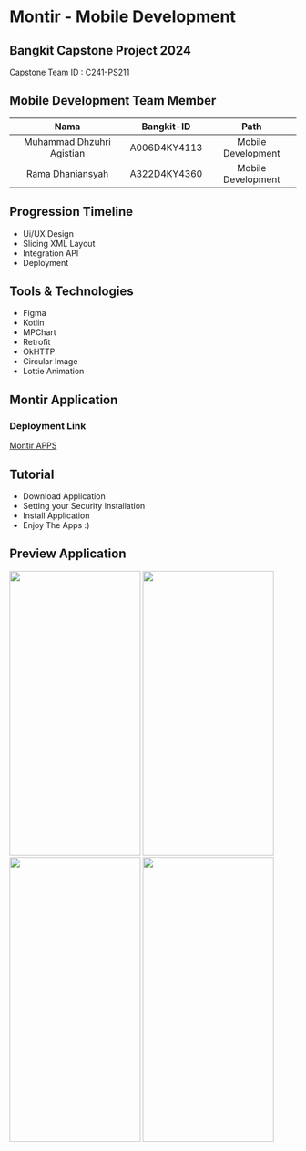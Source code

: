   # Montir - Mobile Development

## Bangkit Capstone Project 2024
Capstone Team ID : C241-PS211

## Mobile Development Team Member

|            Nama             |  Bangkit-ID  |          Path        |
| :-------------------------: |  :--------:  | :------------------: |
|  Muhammad Dhzuhri Agistian  | A006D4KY4113 |  Mobile Development  |
|  Rama Dhaniansyah           | A322D4KY4360 |  Mobile Development  |

## Progression Timeline
* Ui/UX Design
* Slicing XML Layout
* Integration API
* Deployment

## Tools & Technologies
* Figma
* Kotlin
* MPChart
* Retrofit
* OkHTTP
* Circular Image
* Lottie Animation

## Montir Application 
### Deployment Link
[Montir APPS](https://drive.google.com/file/d/16FjyEpTPUGTNcMZU2n32t8FNFUk9bx3g/view?usp=sharing)

## Tutorial
* Download Application
* Setting your Security Installation
* Install Application
* Enjoy The Apps :)

## Preview Application
<img src="https://github.com/dhaniansyahr/montir-monitoring-tidur/assets/71095453/7b960e17-d52e-4a1f-84a7-e91063589218" width="230" height="500">
<img src="https://github.com/dhaniansyahr/montir-monitoring-tidur/assets/71095453/e20065ef-c7c2-45fc-a930-32628368e310" width="230" height="500">
<img src="https://github.com/dhaniansyahr/montir-monitoring-tidur/assets/71095453/d054b7fc-c25c-41d7-975e-6d5c295f9c40" width="230" height="500">
<img src="https://github.com/dhaniansyahr/montir-monitoring-tidur/assets/71095453/614a1d21-173b-4377-b5a9-f3b982448f1b" width="230" height="500">
